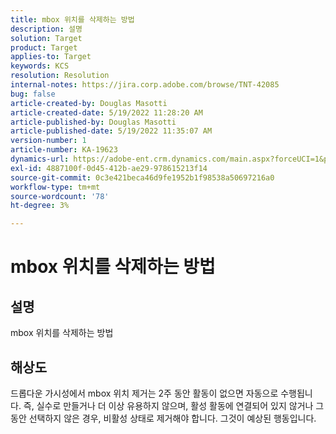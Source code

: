 ```yaml
---
title: mbox 위치를 삭제하는 방법
description: 설명
solution: Target
product: Target
applies-to: Target
keywords: KCS
resolution: Resolution
internal-notes: https://jira.corp.adobe.com/browse/TNT-42085
bug: false
article-created-by: Douglas Masotti
article-created-date: 5/19/2022 11:28:20 AM
article-published-by: Douglas Masotti
article-published-date: 5/19/2022 11:35:07 AM
version-number: 1
article-number: KA-19623
dynamics-url: https://adobe-ent.crm.dynamics.com/main.aspx?forceUCI=1&pagetype=entityrecord&etn=knowledgearticle&id=09bdf6c7-66d7-ec11-a7b5-000d3a3add22
exl-id: 4887100f-0d45-412b-ae29-978615213f14
source-git-commit: 0c3e421beca46d9fe1952b1f98538a50697216a0
workflow-type: tm+mt
source-wordcount: '78'
ht-degree: 3%

---
```


# mbox 위치를 삭제하는 방법

## 설명

mbox 위치를 삭제하는 방법

## 해상도


드롭다운 가시성에서 mbox 위치 제거는 2주 동안 활동이 없으면 자동으로 수행됩니다. 즉, 실수로 만들거나 더 이상 유용하지 않으며, 활성 활동에 연결되어 있지 않거나 그 동안 선택하지 않은 경우, 비활성 상태로 제거해야 합니다. 그것이 예상된 행동입니다.
